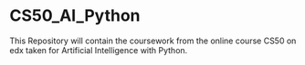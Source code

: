 # CS50_AI_Python
This Repository will contain the coursework from the online course CS50 on edx taken for Artificial Intelligence with Python.
